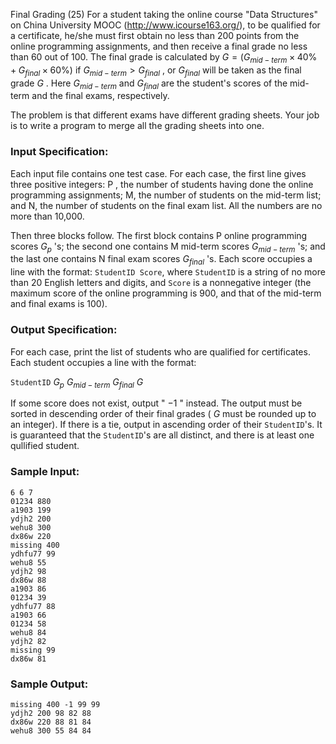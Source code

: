 Final Grading (25)
For a student taking the online course "Data Structures" on China University
MOOC (<http://www.icourse163.org/>), to be qualified for a certificate, he/she
must first obtain no less than 200 points from the online programming
assignments, and then receive a final grade no less than 60 out of 100. The
final grade is calculated by $G = (G_{mid-term}\times 40\% + G_{final}\times
60\%)$ if $G_{mid-term} > G_{final}$ , or $G_{final}$ will be taken as the
final grade $G$ . Here $G_{mid-term}$ and $G_{final}$ are the student's scores
of the mid-term and the final exams, respectively.

The problem is that different exams have different grading sheets. Your job is
to write a program to merge all the grading sheets into one.

### Input Specification:

Each input file contains one test case. For each case, the first line gives
three positive integers: P , the number of students having done the online
programming assignments; M, the number of students on the mid-term list; and
N, the number of students on the final exam list. All the numbers are no more
than 10,000.

Then three blocks follow. The first block contains P online programming scores
$G_p$ 's; the second one contains M mid-term scores $G_{mid-term}$ 's; and the
last one contains N final exam scores $G_{final}$ 's. Each score occupies a
line with the format: `StudentID Score`, where `StudentID` is a string of no
more than 20 English letters and digits, and `Score` is a nonnegative integer
(the maximum score of the online programming is 900, and that of the mid-term
and final exams is 100).

### Output Specification:

For each case, print the list of students who are qualified for certificates.
Each student occupies a line with the format:

`StudentID` $G_p$ $G_{mid-term}$ $G_{final}$ $G$

If some score does not exist, output " $-1$ " instead. The output must be
sorted in descending order of their final grades ( $G$ must be rounded up to
an integer). If there is a tie, output in ascending order of their
`StudentID`'s. It is guaranteed that the `StudentID`'s are all distinct, and
there is at least one qullified student.

### Sample Input:

    
    
    6 6 7
    01234 880
    a1903 199
    ydjh2 200
    wehu8 300
    dx86w 220
    missing 400
    ydhfu77 99
    wehu8 55
    ydjh2 98
    dx86w 88
    a1903 86
    01234 39
    ydhfu77 88
    a1903 66
    01234 58
    wehu8 84
    ydjh2 82
    missing 99
    dx86w 81
    

### Sample Output:

    
    
    missing 400 -1 99 99
    ydjh2 200 98 82 88
    dx86w 220 88 81 84
    wehu8 300 55 84 84
    


